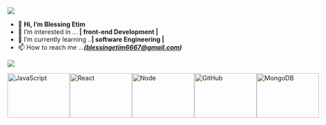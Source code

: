 <div align="left">

  ![](https://komarev.com/ghpvc/?username=blessedb1&style=plastic&color=red&label=PROFILE+VIEWS)
  
- 👋 **Hi, I’m Blessing Etim**
- 👀 I’m interested in ... **| front-end Development |**
- 🌱 I’m currently learning ..**| software Engineering |**
- 📫 How to reach me ...***(blessingetim6667@gmail.com)***

![](https://cdn.pixabay.com/photo/2023/02/06/18/25/ai-generated-7772529_960_720.jpg
)
 <div style="display: flex;">
    <img src="https://codedamn.com/assets/images/modern/fullstack/js.png" alt="JavaScript" width="140" height="100">
    <img src="https://codedamn.com/assets/images/modern/fullstack/react.png" alt="React" width="140" height="100">
    <img src="https://codedamn.com/assets/images/modern/fullstack/node.png" alt="Node" width="140" height="100">
    <img src="https://codedamn.com/assets/images/modern/fullstack/github.png" alt="GitHub" width="140" height="100">
    <img src="https://codedamn.com/assets/images/modern/fullstack/mongodb.png" alt="MongoDB" width="140" height="100">
</div>

<!---
Blessedb1/Blessedb1 is a ✨ special ✨ repository because its `README.md` (this file) appears on your GitHub profile.
You can click the Preview link to take a look at your changes.
--->

